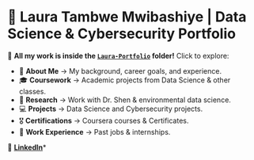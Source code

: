 # 🌟 Laura Tambwe Mwibashiye | Data Science & Cybersecurity Portfolio

📂 **All my work is inside the [`Laura-Portfolio`](./Laura-Portfolio) folder!** Click to explore:

- 📜 **About Me** → My background, career goals, and experience.
- 🎓 **Coursework** → Academic projects from Data Science & other classes.
- 🔬 **Research** → Work with Dr. Shen & environmental data science.
- 💻 **Projects** → Data Science and Cybersecurity projects.
- 🎖 **Certifications** → Coursera courses & Certificates.
- 💼 **Work Experience** → Past jobs & internships.

🔗 **[LinkedIn](www.linkedin.com/in/laura-tambwe-mwibashiye)***

